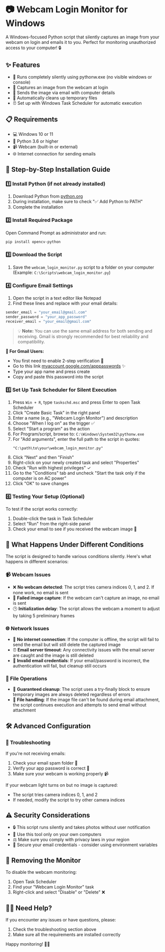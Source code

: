 # 📷 Webcam Login Monitor for Windows

A Windows-focused Python script that silently captures an image from your webcam on login and emails it to you. Perfect for monitoring unauthorized access to your computer! 🔒

## ✨ Features

- 🤫 Runs completely silently using pythonw.exe (no visible windows or console)
- 📸 Captures an image from the webcam at login
- 📧 Sends the image via email with computer details
- 🧹 Automatically cleans up temporary files
- ⏰ Set up with Windows Task Scheduler for automatic execution

## 📋 Requirements

- 💻 Windows 10 or 11
- 🐍 Python 3.6 or higher
- 📹 Webcam (built-in or external)
- 🌐 Internet connection for sending emails

## 🚀 Step-by-Step Installation Guide

### 1️⃣ Install Python (if not already installed)

1. Download Python from [python.org](https://www.python.org/downloads/windows/)
2. During installation, make sure to check "✅ Add Python to PATH"
3. Complete the installation

### 2️⃣ Install Required Package

Open Command Prompt as administrator and run:
```bash
pip install opencv-python
```

### 3️⃣ Download the Script

1. Save the `webcam_login_monitor.py` script to a folder on your computer
   (Example: `C:\Scripts\webcam_login_monitor.py`)

### 4️⃣ Configure Email Settings

1. Open the script in a text editor like Notepad
2. Find these lines and replace with your email details:
```python
sender_email = "your_email@gmail.com"
sender_password = "your_app_password"
receiver_email = "your_email@gmail.com"
```
> 💡 **Note:** You can use the same email address for both sending and receiving. Gmail is strongly recommended for best reliability and compatibility.

**📣 For Gmail Users:**
- You first need to enable 2-step verification 🔐
- Go to this link [myaccount.google.com/apppasswords](https://myaccount.google.com/apppasswords) ✨
- Type your app name and press create
- Copy and paste this password into the script

### 5️⃣ Set Up Task Scheduler for Silent Execution

1. Press `Win + R`, type `taskschd.msc` and press Enter to open Task Scheduler
2. Click "Create Basic Task" in the right panel
3. Enter a name (e.g., "Webcam Login Monitor") and description
4. Choose "When I log on" as the trigger ✅
5. Select "Start a program" as the action
6. For Program/script, browse to: `C:\Windows\System32\pythonw.exe`
7. For "Add arguments", enter the full path to the script in quotes:
   ```
   "C:\path\to\your\webcam_login_monitor.py"
   ```
8. Click "Next" and then "Finish"
9. Right-click on your newly created task and select "Properties"
10. Check "Run with highest privileges" ✓
11. Go to the "Conditions" tab and uncheck "Start the task only if the computer is on AC power"
12. Click "OK" to save changes

### 6️⃣ Testing Your Setup (Optional)

To test if the script works correctly:

1. Double-click the task in Task Scheduler
2. Select "Run" from the right-side panel
3. Check your email to see if you received the webcam image 📩

## 🔄 What Happens Under Different Conditions

The script is designed to handle various conditions silently. Here's what happens in different scenarios:

### 📹 Webcam Issues
- ❌ **No webcam detected**: The script tries camera indices 0, 1, and 2. If none work, no email is sent
- 🚫 **Failed image capture**: If the webcam can't capture an image, no email is sent
- 🕒 **Initialization delay**: The script allows the webcam a moment to adjust by taking 5 preliminary frames

### 🌐 Network Issues
- 📵 **No internet connection**: If the computer is offline, the script will fail to send the email but will still delete the captured image
- ⏰ **Email server timeout**: Any connectivity issues with the email server are caught and the image is still deleted
- 🔑 **Invalid email credentials**: If your email/password is incorrect, the authentication will fail, but cleanup still occurs

### 💾 File Operations
- 🧹 **Guaranteed cleanup**: The script uses a try-finally block to ensure temporary images are always deleted regardless of errors
- 🔄 **File handling**: If the image file can't be found during email attachment, the script continues execution and attempts to send email without attachment

## 🛠️ Advanced Configuration

### 🔎 Troubleshooting

If you're not receiving emails:

1. Check your email spam folder 📁
2. Verify your app password is correct 🔑
3. Make sure your webcam is working properly 📹

If your webcam light turns on but no image is captured:
- The script tries camera indices 0, 1, and 2
- If needed, modify the script to try other camera indices

## ⚠️ Security Considerations

- 🔒 This script runs silently and takes photos without user notification
- 👮 Use this tool only on your own computers
- ⚖️ Make sure you comply with privacy laws in your region
- 🔐 Secure your email credentials - consider using environment variables

## 🚫 Removing the Monitor

To disable the webcam monitoring:
1. Open Task Scheduler
2. Find your "Webcam Login Monitor" task
3. Right-click and select "Disable" or "Delete" ❌

## 🙋‍♂️ Need Help?

If you encounter any issues or have questions, please:
1. Check the troubleshooting section above
2. Make sure all the requirements are installed correctly

Happy monitoring! 🕵️‍♂️
